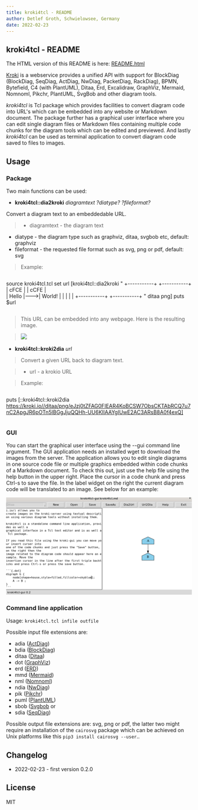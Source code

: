 ```yaml
---
title: kroki4tcl - README
author: Detlef Groth, Schwielowsee, Germany
date: 2022-02-23
---
```


## kroki4tcl - README

The HTML version of this README is here: [README.html](https://htmlpreview.github.io/?https://github.com/mittelmark/DGTcl/blob/master/lib/kroki4tcl/README.html)

[Kroki](https://kroki.io/) is a webservice provides a unified API with support for BlockDiag
(BlockDiag, SeqDiag, ActDiag, NwDiag, PacketDiag, RackDiag), BPMN, Bytefield,
C4 (with PlantUML), Ditaa, Erd, Excalidraw, GraphViz, Mermaid, Nomnoml,
Pikchr, PlantUML, SvgBob and other diagram tools. 

*kroki4tcl* is Tcl package which provides facilities to convert diagram code
into URL's which can be embedded into any website or Markdown document. The
package further has a graphical user interface where you can edit single
diagram files or Markdown files containing multiple code chunks for the
diagram tools which can be edited and previewed. And lastly *kroki4tcl* can be
used as terminal application to convert diagram code saved to files to images.

## Usage

### Package

Two main functions can be used:

* **kroki4tcl::dia2kroki** *diagramtext ?diatype? ?fileformat?*

Convert a diagram text to an embeddedable URL.

> - diagramtext - the diagram text
  - diatype - the diagram type such as graphviz, ditaa, svgbob etc, default: graphviz
  - fileformat - the requested file format such as svg, png or pdf, default: svg
  
> Example:

> ```{.tcl}
  source kroki4tcl.tcl
  set url [kroki4tcl::dia2kroki "
  +-----------+    +-----------+
  |    cFCE   |    |   cCFE    |    
  |   Hello   |--->|   World!  |
  |           |    |           |
  +-----------+    +-----------+
  " ditaa png]
  puts $url
>  ```

> This URL can be embedded into any webpage. Here is the resulting image.

> ![](https://kroki.io//ditaa/png/eJzj0tZFAG0FIEAR4KoBCSW7ObsCKTAbRCQ7u7nC2ApgJR6pOTn5IBGgJjuQQHh-UU6KIlAAYgIUwE2AC3ARsB8A0f4exQ)

* **kroki4tcl::kroki2dia** *url*

> Convert a given URL back to diagram text.

> - url - a krokio URL

> Example:

> ```{.tcl}
 puts [::kroki4tcl::kroki2dia https://kroki.io//ditaa/png/eJzj0tZFAG0FIEAR4KoBCSW7ObsCKTAbRCQ7u7nC2ApgJR6pOTn5IBGgJjuQQHh-UU6KIlAAYgIUwE2AC3ARsB8A0f4exQ]
> ```

### GUI

You can start the graphical user interface using the --gui command line
argument. The GUI application needs an installed wget to download the images
from the server. The application allows you to edit single diagrams in one
source code file or multiple graphics embedded within code chunks of a
Markdown document. To check this out, just use the help file using the help
button in the upper right. Place the cursor in a code chunk and press Ctrl-s
to save the file. In the label widget on the right the current diagram code
will be translated to an image. See below for an example:

![](examples/sample-markdown-gui.png)

### Command line application

Usage: `kroki4tcl.tcl infile outfile` 

Possible input file extensions are:  

-  adia ([ActDiag](http://blockdiag.com/en/)) 
-  bdia ([BlockDiag](http://blockdiag.com/en/)) 
-  ditaa ([Ditaa](http://ditaa.sourceforge.net/)) 
-  dot ([GraphViz](https://www.graphviz.org/)) 
-  erd ([ERD](https://github.com/BurntSushi/erd)) 
-  mmd ([Mermaid](https://mermaid-js.github.io/mermaid/#/)) 
-  nml ([Nomnoml](https://www.nomnoml.com/)) 
-  ndia ([NwDiag](http://blockdiag.com/en/)) 
-  pik ([Pikchr](https://pikchr.org/home/doc/trunk/homepage.md)) 
-  puml ([PlantUML](https://github.com/plantuml/plantuml)) 
-  sbob ([Svgbob](https://ivanceras.github.io/svgbob-editor/) or 
-  sdia ([SeqDiag](http://blockdiag.com/en/))

Possible output file extensions are: svg, png or pdf, the latter two might
require an installation of the `cairosvg` package which can be achieved on
Unix platforms like this `pip3 install cairosvg --user`.. 

## Changelog

- 2022-02-23 - first version 0.2.0

## License

MIT



